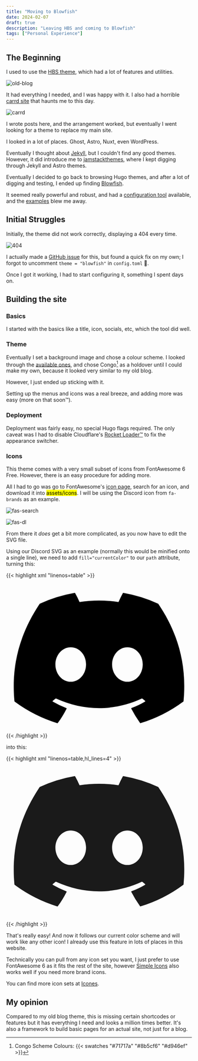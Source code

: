 ```yaml
---
title: "Moving to Blowfish"
date: 2024-02-07
draft: true
description: "Leaving HBS and coming to Blowfish"
tags: ["Personal Experience"]
---
```


## The Beginning

I used to use the [HBS theme](https://hbs.razonyang.com/v1/en/), which had a lot of features and utilities.

![old-blog](old-blog.png "What the old blog [used to look like](https://web.archive.org/web/20240105161828/https://blog.asterisk.lol/).")

It had everything I needed, and I was happy with it. I also had a horrible [carrd site](https://web.archive.org/web/20240123185248/https://ast3risk-ops.carrd.co/) that haunts me to this day.

![carrd](carrd.png "My [old carrd site](https://web.archive.org/web/20240123185248/https://ast3risk-ops.carrd.co/).")

I wrote posts here, and the arrangement worked, but eventually I went looking for a theme to replace my main site.

I looked in a lot of places. Ghost, Astro, Nuxt, even WordPress.

Eventually I thought about [Jekyll](https://jekyllrb.com/), but I couldn't find any good themes. However, it did introduce me to [jamstackthemes](https://jamstackthemes.dev), where I kept digging through Jekyll and Astro themes.

Eventually I decided to go back to browsing Hugo themes, and after a lot of digging and testing, I ended up finding [Blowfish](https://blowfish.page).

It seemed really powerful and robust, and had a [configuration tool](https://www.npmjs.com/package/blowfish-tools) available, and the [examples](https://blowfish.page/users/) blew me away.

## Initial Struggles

Initially, the theme did not work correctly, displaying a 404 every time. 

![404](404.png ":sob:")

I actually made a [GitHub issue](https://github.com/nunocoracao/blowfish/issues/1184) for this, but found a quick fix on my own; I forgot to uncomment `theme = "blowfish"` in `config.toml` :facepalm:.

Once I got it working, I had to start configuring it, something I spent days on.

## Building the site

### Basics

I started with the basics like a title, icon, socials, etc, which the tool did well.

### Theme

Eventually I set a background image and chose a colour scheme. I looked through the [available ones](https://blowfish.page/docs/getting-started/#colour-schemes), and chose Congo[^1] as a holdover until I could make my own, because it looked very similar to my old blog.

However, I just ended up sticking with it.

Setting up the menus and icons was a real breeze, and adding more was easy (more on that soon:tm:).

### Deployment

Deployment was fairly easy, no special Hugo flags required. The only caveat was I had to disable Cloudflare's [Rocket Loader:tm:](https://developers.cloudflare.com/speed/optimization/content/rocket-loader/) to fix the appearance switcher.

### Icons

This theme comes with a very small subset of icons from FontAwesome 6 Free. However, there is an easy procedure for adding more.

All I had to go was go to FontAwesome's [icon page](https://fontawesome.com/search?o=r&m=free), search for an icon, and download it into <mark>assets/icons</mark>. I will be using the Discord icon from `fa-brands` as an example.

![fas-search](fas-search.png "A world of free icons awaits...")


![fas-dl](fas-dl.png "So easy!")

From there it *does* get a bit more complicated, as you now have to edit the SVG file.

Using our Discord SVG as an example (normally this would be minified onto a single line), we need to add `fill="currentColor"` to our `path` attribute, turning this:

{{< highlight xml "linenos=table" >}}

<svg xmlns="http://www.w3.org/2000/svg" viewBox="0 0 640 512">
    <!--!Font Awesome Free 6.5.1 by @fontawesome - https://fontawesome.com License - https://fontawesome.com/license/free Copyright 2024 Fonticons, Inc.-->
    <path
        d="M524.5 69.8a1.5 1.5 0 0 0 -.8-.7A485.1 485.1 0 0 0 404.1 32a1.8 1.8 0 0 0 -1.9 .9 337.5 337.5 0 0 0 -14.9 30.6 447.8 447.8 0 0 0 -134.4 0 309.5 309.5 0 0 0 -15.1-30.6 1.9 1.9 0 0 0 -1.9-.9A483.7 483.7 0 0 0 116.1 69.1a1.7 1.7 0 0 0 -.8 .7C39.1 183.7 18.2 294.7 28.4 404.4a2 2 0 0 0 .8 1.4A487.7 487.7 0 0 0 176 479.9a1.9 1.9 0 0 0 2.1-.7A348.2 348.2 0 0 0 208.1 430.4a1.9 1.9 0 0 0 -1-2.6 321.2 321.2 0 0 1 -45.9-21.9 1.9 1.9 0 0 1 -.2-3.1c3.1-2.3 6.2-4.7 9.1-7.1a1.8 1.8 0 0 1 1.9-.3c96.2 43.9 200.4 43.9 295.5 0a1.8 1.8 0 0 1 1.9 .2c2.9 2.4 6 4.9 9.1 7.2a1.9 1.9 0 0 1 -.2 3.1 301.4 301.4 0 0 1 -45.9 21.8 1.9 1.9 0 0 0 -1 2.6 391.1 391.1 0 0 0 30 48.8 1.9 1.9 0 0 0 2.1 .7A486 486 0 0 0 610.7 405.7a1.9 1.9 0 0 0 .8-1.4C623.7 277.6 590.9 167.5 524.5 69.8zM222.5 337.6c-29 0-52.8-26.6-52.8-59.2S193.1 219.1 222.5 219.1c29.7 0 53.3 26.8 52.8 59.2C275.3 311 251.9 337.6 222.5 337.6zm195.4 0c-29 0-52.8-26.6-52.8-59.2S388.4 219.1 417.9 219.1c29.7 0 53.3 26.8 52.8 59.2C470.7 311 447.5 337.6 417.9 337.6z"
    />
</svg>
{{< /highlight >}}

into this:

{{< highlight xml "linenos=table,hl_lines=4" >}}

<svg xmlns="http://www.w3.org/2000/svg" viewBox="0 0 640 512">
    <!--!Font Awesome Free 6.5.1 by @fontawesome - https://fontawesome.com License - https://fontawesome.com/license/free Copyright 2024 Fonticons, Inc.-->
    <path
        fill="currentColor"
        d="M524.5 69.8a1.5 1.5 0 0 0 -.8-.7A485.1 485.1 0 0 0 404.1 32a1.8 1.8 0 0 0 -1.9 .9 337.5 337.5 0 0 0 -14.9 30.6 447.8 447.8 0 0 0 -134.4 0 309.5 309.5 0 0 0 -15.1-30.6 1.9 1.9 0 0 0 -1.9-.9A483.7 483.7 0 0 0 116.1 69.1a1.7 1.7 0 0 0 -.8 .7C39.1 183.7 18.2 294.7 28.4 404.4a2 2 0 0 0 .8 1.4A487.7 487.7 0 0 0 176 479.9a1.9 1.9 0 0 0 2.1-.7A348.2 348.2 0 0 0 208.1 430.4a1.9 1.9 0 0 0 -1-2.6 321.2 321.2 0 0 1 -45.9-21.9 1.9 1.9 0 0 1 -.2-3.1c3.1-2.3 6.2-4.7 9.1-7.1a1.8 1.8 0 0 1 1.9-.3c96.2 43.9 200.4 43.9 295.5 0a1.8 1.8 0 0 1 1.9 .2c2.9 2.4 6 4.9 9.1 7.2a1.9 1.9 0 0 1 -.2 3.1 301.4 301.4 0 0 1 -45.9 21.8 1.9 1.9 0 0 0 -1 2.6 391.1 391.1 0 0 0 30 48.8 1.9 1.9 0 0 0 2.1 .7A486 486 0 0 0 610.7 405.7a1.9 1.9 0 0 0 .8-1.4C623.7 277.6 590.9 167.5 524.5 69.8zM222.5 337.6c-29 0-52.8-26.6-52.8-59.2S193.1 219.1 222.5 219.1c29.7 0 53.3 26.8 52.8 59.2C275.3 311 251.9 337.6 222.5 337.6zm195.4 0c-29 0-52.8-26.6-52.8-59.2S388.4 219.1 417.9 219.1c29.7 0 53.3 26.8 52.8 59.2C470.7 311 447.5 337.6 417.9 337.6z"
    />
</svg>

{{< /highlight >}}

That's really easy! And now it follows our current color scheme and will work like any other icon! I already use this feature in lots of places in this website. 

Technically you can pull from any icon set you want, I just prefer to use FontAwesome 6 as it fits the rest of the site, however [Simple Icons](https://simpleicons.org) also works well if you need more brand icons.

You can find more icon sets at [Icones](https://icones.js.org).

## My opinion

Compared to my old blog theme, this is missing certain shortcodes or features but it has everything I need and looks a million times better. It's also a framework to build basic pages for an actual site, not just for a blog.









[^1]: Congo Scheme Colours: {{< swatches "#71717a" "#8b5cf6" "#d946ef" >}}